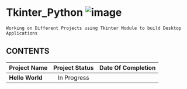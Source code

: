 # Tkinter_Python ![image](https://github.com/Certifieddonnie/Tkinter_Python/assets/81980032/ff8445cf-991a-442b-befe-405a39fbfbf6)
    Working on Different Projects using Tkinter Module to build Desktop Applications
## CONTENTS
|**Project Name** |Project Status  | Date Of Completion|
|:--- | :---: | :---:|
|**Hello World** |In Progress | |
